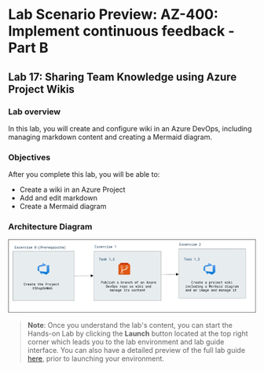 # Lab Scenario Preview: AZ-400: Implement continuous feedback - Part B

## Lab 17: Sharing Team Knowledge using Azure Project Wikis

### Lab overview

In this lab, you will create and configure wiki in an Azure DevOps, including managing markdown content and creating a Mermaid diagram.

### Objectives

After you complete this lab, you will be able to:

- Create a wiki in an Azure Project
- Add and edit markdown
- Create a Mermaid diagram

### Architecture Diagram
 
  ![Architecture Diagram](../images/lab17-architecture-new.png)

>**Note**: Once you understand the lab's content, you can start the Hands-on Lab by clicking the **Launch** button located at the top right corner which leads you to the lab environment and lab guide interface. You can also have a detailed preview of the full lab guide [here](https://experience.cloudlabs.ai/#/labguidepreview/4d856690-5834-44ae-8a92-53dd5a4ec15d), prior to launching your environment.
